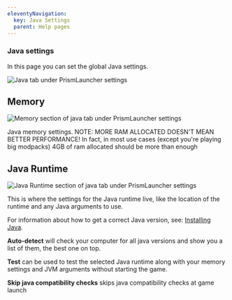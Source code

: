 ```yaml
---
eleventyNavigation:
  key: Java Settings
  parent: Help pages
--- 
```


### Java settings

In this page you can set the global Java settings.

![Java tab under PrismLauncher settings](/img/Java-settings.png)

## Memory

![Memory section of java tab under PrismLauncher settings](/img/Java-settings-memory.png)

Java memory settings.
NOTE: MORE RAM ALLOCATED DOESN'T MEAN BETTER PERFORMANCE! In fact, in most use cases (except you're playing big modpacks) 4GB of ram allocated should be more than enough

## Java Runtime

![Java Runtime section of java tab under PrismLauncher settings](/img/Java-settings-runtime.png)

This is where the settings for the Java runtime live, like the location of the runtime and any Java arguments to use.

For information about how to get a correct Java version, see: [Installing Java](../../getting-started/installing-java).

**Auto-detect** will check your computer for all java versions and show you a list of them, the best one on top.

**Test** can be used to test the selected Java runtime along with your memory settings and JVM arguments without starting the game.

**Skip java compatibility checks** skips java compatibility checks at game launch
